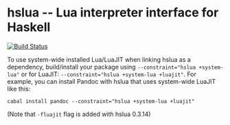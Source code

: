# hslua -- Lua interpreter interface for Haskell

[![Build Status](https://travis-ci.org/osa1/hslua.svg?branch=master)](https://travis-ci.org/osa1/hslua)


To use system-wide installed Lua/LuaJIT when linking hslua as a dependency, build/install your package using `--constraint="hslua +system-lua"` or for LuaJIT: `--constraint="hslua +system-lua +luajit"`. For example, you can install Pandoc with hslua that uses system-wide LuaJIT like this:

```
cabal install pandoc --constraint="hslua +system-lua +luajit"
```

(Note that `-fluajit` flag is added with hslua 0.3.14)
